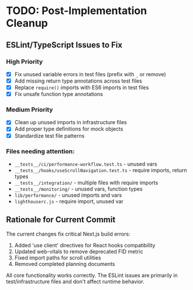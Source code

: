# TODO: Post-Implementation Cleanup

## ESLint/TypeScript Issues to Fix

### High Priority

- [x] Fix unused variable errors in test files (prefix with `_` or remove)
- [x] Add missing return type annotations across test files
- [x] Replace `require()` imports with ES6 imports in test files
- [x] Fix unsafe function type annotations

### Medium Priority

- [x] Clean up unused imports in infrastructure files
- [x] Add proper type definitions for mock objects
- [x] Standardize test file patterns

### Files needing attention:

- `__tests__/ci/performance-workflow.test.ts` - unused vars
- `__tests__/hooks/useScrollNavigation.test.ts` - require imports, return types
- `__tests__/integration/` - multiple files with require imports
- `__tests__/monitoring/` - unused vars, function types
- `lib/performance/` - unused imports and vars
- `lighthouserc.js` - require import, unused var

## Rationale for Current Commit

The current changes fix critical Next.js build errors:

1. Added 'use client' directives for React hooks compatibility
2. Updated web-vitals to remove deprecated FID metric
3. Fixed import paths for scroll utilities
4. Removed completed planning documents

All core functionality works correctly. The ESLint issues are primarily in test/infrastructure files and don't affect runtime behavior.
